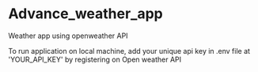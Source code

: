 # Advance_weather_app
Weather app using openweather API

To run application on local machine, add your unique api key in .env file at 'YOUR_API_KEY' by registering on Open weather API
